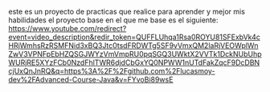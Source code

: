 este es un proyecto de practicas que realice para aprender y mejor mis habilidades el proyecto base en el que me base es el siguiente: https://www.youtube.com/redirect?event=video_description&redir_token=QUFFLUhqa1Rsa0ROYU81SFExbVk4cHRjWmhsRzRSMFNid3xBQ3Jtc0tsdFRDWTg5SF9vVmxQM2laRjVEOWplWnZwV3VPNFpEbHZQSGJWYzVmVmpRU0pqSGQ3UWktX2VVTk1DckNUbUhpWURjRE5XYzFCb0NzdFhlTWR6djdCbGxYQ0NPWW1nUTdFakZqcF9DcDBNcjUxQnJnRQ&q=https%3A%2F%2Fgithub.com%2Flucasmoy-dev%2FAdvanced-Course-Java&v=FYvoBi89wsE
